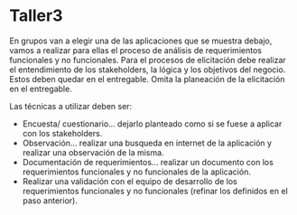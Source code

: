 # Taller3

En grupos van a elegir una de las aplicaciones que se muestra debajo, vamos a realizar para ellas el proceso de análisis de requerimientos funcionales y no funcionales. Para el procesos de elicitación debe realizar el entendimiento de los stakeholders, la lógica y los objetivos del negocio. Estos deben quedar en el entregable. Omita la planeación de la elicitación en el entregable.

Las técnicas a utilizar deben ser:

* Encuesta/ cuestionario… dejarlo planteado como si se fuese a aplicar con los stakeholders.
* Observación… realizar una busqueda en internet de la aplicación y realizar una observación de la misma.
* Documentación de requerimientos… realizar un documento con los requerimientos funcionales y no funcionales de la aplicación.
* Realizar una validación con el equipo de desarrollo de los requerimientos funcionales y no funcionales (refinar los definidos en el paso anterior).
